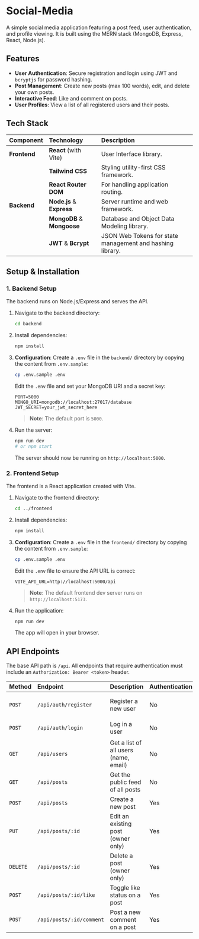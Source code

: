 # Social-Media

A simple social media application featuring a post feed, user authentication, and profile viewing. It is built using the MERN stack (MongoDB, Express, React, Node.js).

## Features

  * **User Authentication**: Secure registration and login using JWT and `bcryptjs` for password hashing.
  * **Post Management**: Create new posts (max 100 words), edit, and delete your own posts.
  * **Interactive Feed**: Like and comment on posts.
  * **User Profiles**: View a list of all registered users and their posts.

## Tech Stack

| Component | Technology | Description |
| :--- | :--- | :--- |
| **Frontend** | **React** (with Vite) | User Interface library. |
| | **Tailwind CSS** | Styling utility-first CSS framework. |
| | **React Router DOM** | For handling application routing. |
| **Backend** | **Node.js** & **Express** | Server runtime and web framework. |
| | **MongoDB** & **Mongoose** | Database and Object Data Modeling library. |
| | **JWT** & **Bcrypt** | JSON Web Tokens for state management and hashing library. |

## Setup & Installation

### 1\. Backend Setup

The backend runs on Node.js/Express and serves the API.

1.  Navigate to the backend directory:
    ```bash
    cd backend
    ```
2.  Install dependencies:
    ```bash
    npm install
    ```
3.  **Configuration**: Create a `.env` file in the `backend/` directory by copying the content from `.env.sample`:
    ```bash
    cp .env.sample .env
    ```
    Edit the `.env` file and set your MongoDB URI and a secret key:
    ```
    PORT=5000
    MONGO_URI=mongodb://localhost:27017/database
    JWT_SECRET=your_jwt_secret_here 
    ```
    > **Note**: The default port is `5000`.
4.  Run the server:
    ```bash
    npm run dev
    # or npm start
    ```
    The server should now be running on `http://localhost:5000`.

### 2\. Frontend Setup

The frontend is a React application created with Vite.

1.  Navigate to the frontend directory:
    ```bash
    cd ../frontend
    ```
2.  Install dependencies:
    ```bash
    npm install
    ```
3.  **Configuration**: Create a `.env` file in the `frontend/` directory by copying the content from `.env.sample`:
    ```bash
    cp .env.sample .env
    ```
    Edit the `.env` file to ensure the API URL is correct:
    ```
    VITE_API_URL=http://localhost:5000/api
    ```
    > **Note**: The default frontend dev server runs on `http://localhost:5173`.
4.  Run the application:
    ```bash
    npm run dev
    ```
    The app will open in your browser.

## API Endpoints

The base API path is `/api`. All endpoints that require authentication must include an `Authorization: Bearer <token>` header.

| Method | Endpoint | Description | Authentication | Payload |
| :--- | :--- | :--- | :--- | :--- |
| `POST` | `/api/auth/register` | Register a new user | No | `{ name, email, password }` |
| `POST` | `/api/auth/login` | Log in a user | No | `{ email, password }` |
| `GET` | `/api/users` | Get a list of all users (name, email) | No | None |
| `GET` | `/api/posts` | Get the public feed of all posts | No | None |
| `POST`| `/api/posts` | Create a new post | Yes | `{ text }` |
| `PUT` | `/api/posts/:id` | Edit an existing post (owner only) | Yes | `{ text }` |
| `DELETE` | `/api/posts/:id` | Delete a post (owner only) | Yes | None |
| `POST` | `/api/posts/:id/like` | Toggle like status on a post | Yes | None |
| `POST` | `/api/posts/:id/comment` | Post a new comment on a post | Yes | `{ text }` |